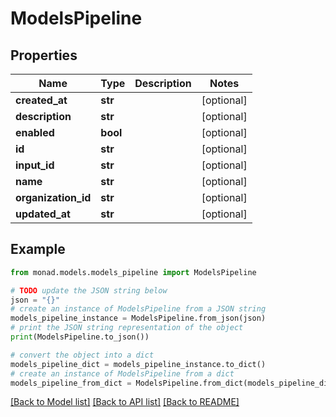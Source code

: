 # ModelsPipeline


## Properties

Name | Type | Description | Notes
------------ | ------------- | ------------- | -------------
**created_at** | **str** |  | [optional] 
**description** | **str** |  | [optional] 
**enabled** | **bool** |  | [optional] 
**id** | **str** |  | [optional] 
**input_id** | **str** |  | [optional] 
**name** | **str** |  | [optional] 
**organization_id** | **str** |  | [optional] 
**updated_at** | **str** |  | [optional] 

## Example

```python
from monad.models.models_pipeline import ModelsPipeline

# TODO update the JSON string below
json = "{}"
# create an instance of ModelsPipeline from a JSON string
models_pipeline_instance = ModelsPipeline.from_json(json)
# print the JSON string representation of the object
print(ModelsPipeline.to_json())

# convert the object into a dict
models_pipeline_dict = models_pipeline_instance.to_dict()
# create an instance of ModelsPipeline from a dict
models_pipeline_from_dict = ModelsPipeline.from_dict(models_pipeline_dict)
```
[[Back to Model list]](../README.md#documentation-for-models) [[Back to API list]](../README.md#documentation-for-api-endpoints) [[Back to README]](../README.md)


